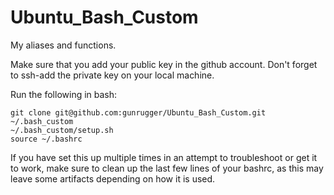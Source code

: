# Ubuntu_Bash_Custom
My aliases and functions.

Make sure that you add your public key in the github account.
Don't forget to ssh-add the private key on your local machine.

Run the following in bash:
```
git clone git@github.com:gunrugger/Ubuntu_Bash_Custom.git ~/.bash_custom
~/.bash_custom/setup.sh
source ~/.bashrc
```
If you have set this up multiple times in an attempt to troubleshoot or get it to work, make sure to clean up the last few lines of your bashrc, as this may leave some artifacts depending on how it is used.
